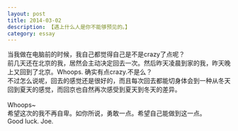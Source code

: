 ```yaml
---
layout: post
title: 2014-03-02
description: 【遇上什么人是你不能够预见的。】
category: essay
---
```


当我做在电脑前的时候，我自己都觉得自己是不是crazy了点呢？<br />
前几天还在北京的我，居然会主动决定回去一次。然后昨天凌晨到家的我，昨天晚上又回到了北京。Whoops. 确实有点crazy.不是么？<br />
不过怎么说呢，回去的感觉还是很好的，而且每次回去都能切身体会到一种从冬天回到夏天的感觉，而回京也自然再次感受到夏天到冬天的差异。<br />
<br />
Whoops~<br />
希望这次的我不再自卑。如你所说，勇敢一点。希望自己能做到这一点。<br />
Good luck. Joe.